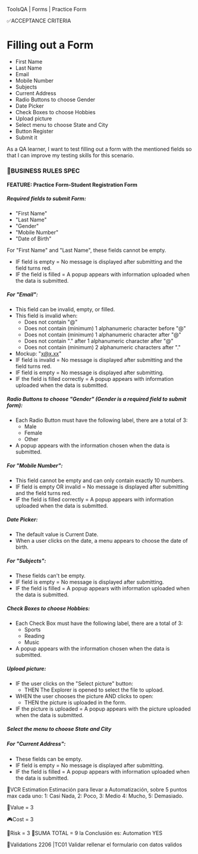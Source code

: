 ToolsQA | Forms | Practice Form

✅ACCEPTANCE CRITERIA

# Filling out a Form

- First Name
- Last Name
- Email
- Mobile Number
- Subjects
- Current Address
- Radio Buttons to choose Gender
- Date Picker
- Check Boxes to choose Hobbies
- Upload picture
- Select menu to choose State and City
- Button Register
- Submit it

As a QA learner, I want to test filling out a form with the mentioned fields so that I can improve my testing skills for this scenario.

### 🚩BUSINESS RULES SPEC

#### FEATURE: Practice Form-Student Registration Form

##### Required fields to submit Form:

- "First Name"
- "Last Name"
- "Gender"
- "Mobile Number"
- "Date of Birth"

For "First Name" and "Last Name", these fields cannot be empty.

- IF field is empty = No message is displayed after submitting and the field turns red.
- IF the field is filled = A popup appears with information uploaded when the data is submitted.

##### For "Email":

- This field can be invalid, empty, or filled.
- This field is invalid when:
  - Does not contain "@"
  - Does not contain (minimum) 1 alphanumeric character before "@"
  - Does not contain (minimum) 1 alphanumeric character after "@"
  - Does not contain "." after 1 alphanumeric character after "@"
  - Does not contain (minimum) 2 alphanumeric characters after "."
- Mockup: "x@x.xx"
- IF field is invalid = No message is displayed after submitting and the field turns red.
- IF field is empty = No message is displayed after submitting.
- IF the field is filled correctly = A popup appears with information uploaded when the data is submitted.

##### Radio Buttons to choose "Gender" (Gender is a required field to submit form):

- Each Radio Button must have the following label, there are a total of 3:
  - Male
  - Female
  - Other
- A popup appears with the information chosen when the data is submitted.

##### For "Mobile Number":

- This field cannot be empty and can only contain exactly 10 numbers.
- IF field is empty OR invalid = No message is displayed after submitting and the field turns red.
- IF the field is filled correctly = A popup appears with information uploaded when the data is submitted.

##### Date Picker:

- The default value is Current Date.
- When a user clicks on the date, a menu appears to choose the date of birth.

##### For "Subjects":

- These fields can't be empty.
- IF field is empty = No message is displayed after submitting.
- IF the field is filled = A popup appears with information uploaded when the data is submitted.

##### Check Boxes to choose Hobbies:

- Each Check Box must have the following label, there are a total of 3:
  - Sports
  - Reading
  - Music
- A popup appears with the information chosen when the data is submitted.

##### Upload picture:

- IF the user clicks on the "Select picture" button:
  - THEN The Explorer is opened to select the file to upload.
- WHEN the user chooses the picture AND clicks to open:
  - THEN the picture is uploaded in the form.
- IF the picture is uploaded = A popup appears with the picture uploaded when the data is submitted.

##### Select the menu to choose State and City

##### For "Current Address":

- These fields can be empty.
- IF field is empty = No message is displayed after submitting.
- IF the field is filled = A popup appears with information uploaded when the data is submitted.

💊VCR Estimation
Estimación para llevar a Automatización, sobre 5 puntos max cada uno:
1: Casi Nada, 2: Poco, 3: Medio 4: Mucho, 5: Demasiado.

📜Value = 3

🎮Cost = 3

🚩Risk = 3
🎲SUMA TOTAL = 9
la Conclusión es: Automation YES

🧪Validations
2206 |TC01 Validar rellenar el formulario con datos validos
